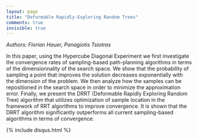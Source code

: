 ```yaml
---
layout: page
title: "Deformable Rapidly-Exploring Random Trees"
comments: true
invisible: true
---
```


<p class="text-left"><i>Authors: Florian Hauer, Panagiotis Tsiotras</i></p>

In this paper, using the Hypercube Diagonal Experiment we first investigate the convergence rates of sampling-based path-planning algorithms in terms of the dimensionnality of the search space. We show that the probability of sampling a point that improves the solution decreases exponentially with the dimension of the problem. We then analyze how the samples can be repositioned in the search space in order to minimize the approximation error. Finally, we present the DRRT (Deformable Rapidly Exploring Random Tree) algorithm that utilizes optimization of sample location in the framework of RRT algorithms to improve convergence. It is shown that the DRRT algorithm significantly outperforms all current sampling-based algorithms in terms of convergence.

{% include disqus.html %}